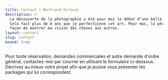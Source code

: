 ```yaml
---
title: Contact | Bertrand Kirouac
description: >-
  La découverte de la photographie a été pour moi le début d’une belle histoire d’amour.
  Cela fait plus de 6 ans que je perfectionne cet art. Pour moi, la photographie est ma
  façon de montrer ma vision des choses aux autres.
layout: contact
slug: contact
boxed: true
---
```


Pour toute réservation, demandes commerciales et autre demande d'ordre général, contactez-moi par courriel en utilisant le formulaire ci-dessous. Décrivez au mieux votre projet afin que je puisse vous présenter les packages qui lui correspondent.